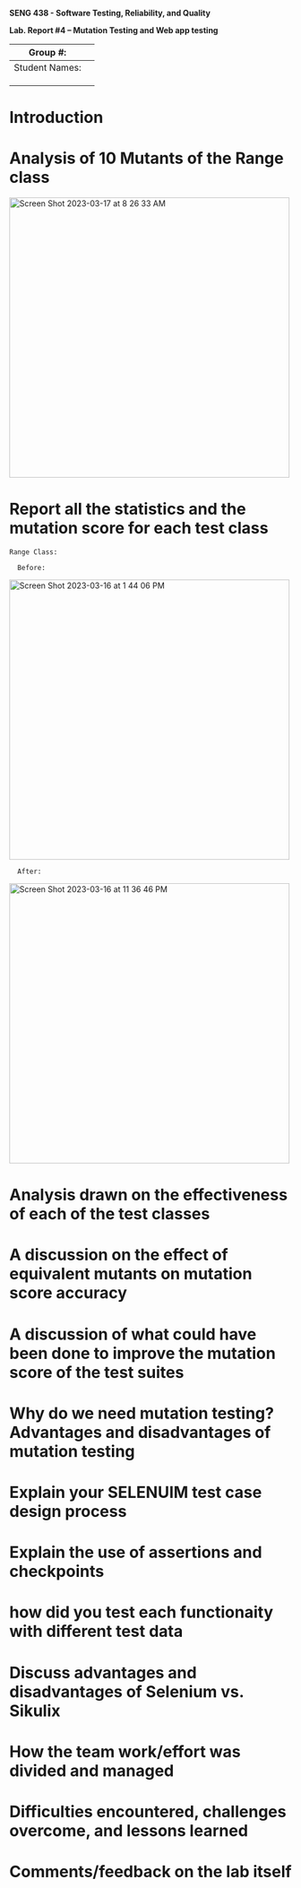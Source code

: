 **SENG 438 - Software Testing, Reliability, and Quality**

**Lab. Report \#4 – Mutation Testing and Web app testing**

| Group \#:      |     |
| -------------- | --- |
| Student Names: |     |
|                |     |
|                |     |
|                |     |

# Introduction


# Analysis of 10 Mutants of the Range class 

<img width="500" alt="Screen Shot 2023-03-17 at 8 26 33 AM" src="https://user-images.githubusercontent.com/56771715/225933222-13ba4168-3aab-4af2-8fb1-cfbafb466619.png">




# Report all the statistics and the mutation score for each test class

    Range Class:

      Before:
      
<img width="500" alt="Screen Shot 2023-03-16 at 1 44 06 PM" src="https://user-images.githubusercontent.com/56771715/225933948-ca57b148-c072-4361-b72a-21e540a7f169.png">

       
      After:

<img width="500" alt="Screen Shot 2023-03-16 at 11 36 46 PM" src="https://user-images.githubusercontent.com/56771715/225933727-5dedc9b4-fa01-4269-af7f-e1e98866b688.png">


# Analysis drawn on the effectiveness of each of the test classes

# A discussion on the effect of equivalent mutants on mutation score accuracy

# A discussion of what could have been done to improve the mutation score of the test suites

# Why do we need mutation testing? Advantages and disadvantages of mutation testing

# Explain your SELENUIM test case design process

# Explain the use of assertions and checkpoints

# how did you test each functionaity with different test data

# Discuss advantages and disadvantages of Selenium vs. Sikulix

# How the team work/effort was divided and managed


# Difficulties encountered, challenges overcome, and lessons learned

# Comments/feedback on the lab itself
